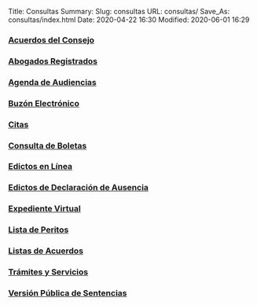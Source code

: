 Title: Consultas
Summary:
Slug: consultas
URL: consultas/
Save_As: consultas/index.html
Date: 2020-04-22 16:30
Modified: 2020-06-01 16:29


### [Acuerdos del Consejo](/acuerdos-del-consejo/)

### [Abogados Registrados](abogados-registrados/)

### [Agenda de Audiencias](agenda-audiencias/)

### [Buzón Electrónico](/buzon-electronico/)

### [Citas](/citas/)

### [Consulta de Boletas](boletas/)

### [Edictos en Línea](edictos/)

### [Edictos de Declaración de Ausencia](../edictos-de-declaracion-de-ausencia/)

### [Expediente Virtual](expediente-virtual/)

### [Lista de Peritos](../transparencia/articulo-27/f20-lista-de-peritos/)

### [Listas de Acuerdos](listas-de-acuerdos/)

### [Trámites y Servicios](/tramites-y-servicios/)

### [Versión Pública de Sentencias](sentencias/)
